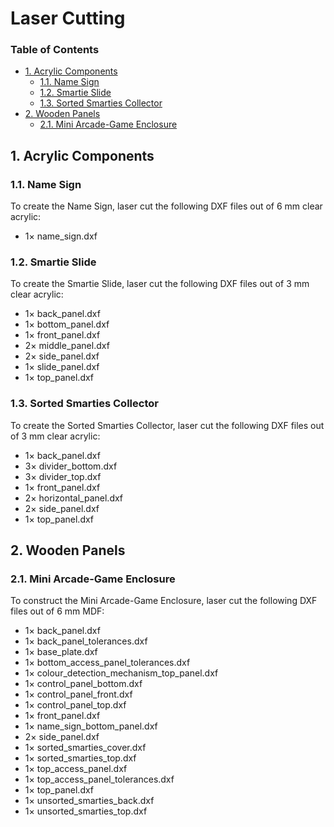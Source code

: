 # Laser Cutting

### Table of Contents

- [1. Acrylic Components](#1-acrylic-components)
  - [1.1. Name Sign](#11-name-sign)
  - [1.2. Smartie Slide](#12-smartie-slide)
  - [1.3. Sorted Smarties Collector](#13-sorted-smarties-collector)
- [2. Wooden Panels](#2-wooden-panels)
  - [2.1. Mini Arcade-Game Enclosure](#21-mini-arcade-game-enclosure)

## 1. Acrylic Components

### 1.1. Name Sign

To create the Name Sign, laser cut the following DXF files out of 6 mm clear acrylic:

- 1× name_sign.dxf

### 1.2. Smartie Slide

To create the Smartie Slide, laser cut the following DXF files out of 3 mm clear acrylic:

- 1× back_panel.dxf
- 1× bottom_panel.dxf
- 1× front_panel.dxf
- 2× middle_panel.dxf
- 2× side_panel.dxf
- 1× slide_panel.dxf
- 1× top_panel.dxf

### 1.3. Sorted Smarties Collector

To create the Sorted Smarties Collector, laser cut the following DXF files out of 3 mm clear acrylic:

- 1× back_panel.dxf
- 3× divider_bottom.dxf
- 3× divider_top.dxf
- 1× front_panel.dxf
- 2× horizontal_panel.dxf
- 2× side_panel.dxf
- 1× top_panel.dxf

## 2. Wooden Panels

### 2.1. Mini Arcade-Game Enclosure

To construct the Mini Arcade-Game Enclosure, laser cut the following DXF files out of 6 mm MDF:

- 1× back_panel.dxf
- 1× back_panel_tolerances.dxf
- 1× base_plate.dxf
- 1× bottom_access_panel_tolerances.dxf
- 1× colour_detection_mechanism_top_panel.dxf
- 1× control_panel_bottom.dxf
- 1× control_panel_front.dxf
- 1× control_panel_top.dxf
- 1× front_panel.dxf
- 1× name_sign_bottom_panel.dxf
- 2× side_panel.dxf
- 1× sorted_smarties_cover.dxf
- 1× sorted_smarties_top.dxf
- 1× top_access_panel.dxf
- 1× top_access_panel_tolerances.dxf
- 1× top_panel.dxf
- 1× unsorted_smarties_back.dxf
- 1× unsorted_smarties_top.dxf

